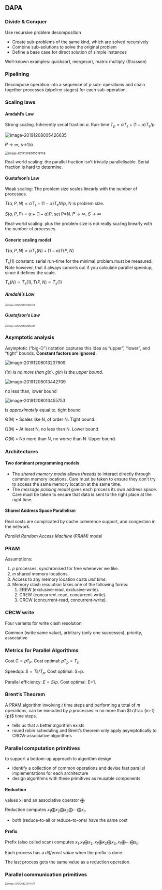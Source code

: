 ## DAPA

### Divide & Conquer

Use recursive problem decomposition

-   Create sub-problems of the same kind, which are solved recursively
-   Combine sub-solutions to solve the original problem 
-   Define a base case for direct solution of simple instances 

Well-known examples: quicksort, mergesort, matrix multiply (Strassen)

### Pipelining 

Decompose operation into a sequence of *p* sub- operations and chain together processes (pipeline stages) for each sub-operation. 

### Scaling laws

#### Amdahl’s Law

Strong scaling. Inherently serial fraction $\alpha$. Run-time $T_p=\alpha T_s+(1-\alpha)T_s/p$

![image-20191208005426635](https://i.imgur.com/sThmt13.png)

 𝑃 → ∞, s→$1/\alpha$

<img src="https://i.imgur.com/H1vmpxz.png" alt="image-20191208005519748" style="zoom:67%;" />

Real-world scaling: the parallel fraction isn’t trivially parallelisable. Serial fraction is hard to determine.

#### Gustafson’s Law

Weak scaling: The problem size scales linearly with the number of processes. 

 $T(\alpha,P, N)=\alpha T_s+(1-\alpha)T_sN/p$, N is problem size.

$S(\alpha, P, P) = \alpha+(1-\alpha)P$, set P=N. 𝑃 → ∞, 𝑆 → ∞ 

  Real-world scaling: plus the problem size is not really scaling linearly with the number of processes. 

#### Generic scaling model

$T(\alpha,P,N)=\alpha T_s(N)+(1-\alpha)T(P,N)$

$T_s(1)$ constant: serial run-time for the minimal problem.must be measured. Note however, that it always cancels out if you calculate parallel speedup, since it defines the scale. 

$T_s(N)\propto T_s(1), T(P,N)\propto T_s(1)$

##### Amdahl’s Law

<img src="https://i.imgur.com/S3Iobxz.png" alt="image-20191208012629313" style="zoom:50%;" />

##### Gustafson’s Law

<img src="https://i.imgur.com/JYOedO8.png" alt="image-20191208012652481" style="zoom:50%;" />

### Asymptotic analysis

Asymptotic (“big-O”) notation captures this idea as “upper”, “lower”, and “tight” bounds. **Constant factors are ignored.** 

![image-20191208013237909](https://i.imgur.com/0oURReW.png)

𝑓(𝑛) is *no more than* 𝑔(𝑛). 𝑔(𝑛) is the *upper bound*. 

![image-20191208013442709](https://i.imgur.com/KnE9Xv8.png)

no less than; lower bound

![image-20191208013455753](https://i.imgur.com/W2nrldP.png)

is *approximately* equal to, tight bound

Θ(𝑁)
 • Scales like N, of order N. Tight bound. 

Ω(𝑁)
 • At least N, no less than N. Lower bound. 

𝑂(𝑁)
 • No more than N, no worse than N. Upper bound. 

### Architectures

#### Two dominant programming models

-   The *shared memory model* allows *threads* to interact directly through common memory locations. Care must be taken to ensure they don’t try to access the same memory location at the same time. 
-   The *message passing model* gives each process its own address space. Care must be taken to ensure that data is sent to the right place at the right time. 

#### Shared Address Space Parallelism

Real costs are complicated by cache coherence support, and congestion in the network. 

*Parallel Random Access Machine* (*PRAM)* model

### PRAM

Assumptions:

1.  𝑝 processes, synchronised for free whenever we like.
2.  𝑚 shared memory locations.
3.  Access to any memory location costs *unit time*.
4.  Memory clash resolution takes one of the following forms: 
    1.  EREW (exclusive-read, exclusive-write).
    2.  CREW (concurrent-read, concurrent-write).
    3.  CRCW (concurrent-read, concurrent-write). 

### CRCW write

Four variants for write clash resolution

Common (write same value), arbitrary (only one successes), priority, associative

### Metrics for Parallel Algorithms

Cost $C=pT_P$. Cost optimal: $pT_p = T_s$

Speedup: $S=Ts/T_p$. Cost optimal: S=p.

Parallel efficiency: $E=S/p$. Cost optimal: E=1.

### Brent’s Theorem

A PRAM algorithm involving 𝑡 time steps and performing a total of 𝑚 operations, can be executed by 𝑝 processes in no more than $t+\frac {m-t}{p}$ time steps. 

-   tells us that a better algorithm exists 
-   round robin scheduling and Brent’s theorem only apply asymptotically to CRCW-associative algorithms 

### Parallel computation primitives

to support a bottom-up approach to algorithm design

-   identify a collection of common operations and devise fast parallel implementations for each architecture
-   design algorithms with these primitives as reusable components

#### Reduction

values xi and an associative operator ⨁ 

Reduction computes $x_1⨁x_2⨁x_3⨁\cdots⨁x_n$

-   both (reduce-to-all or reduce-to-one) have the same cost

#### Prefix

Prefix (also called scan) computes $x_1. x_1⨁x_2, x_1⨁x_2⨁x_3, x_1⨁\cdots⨁x_n$

Each process has a *different value* when the prefix is done. 

The last process gets the same value as a reduction operation. 

### Parallel communication primitives

<img src="https://i.imgur.com/AdXeUWr.png" alt="image-20191208224014571" style="zoom:50%;" />

